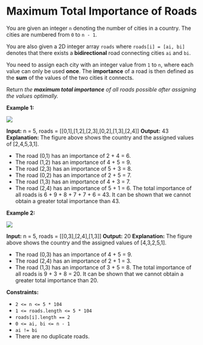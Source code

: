 # Maximum Total Importance of Roads

You are given an integer `n` denoting the number of cities in a country. The cities are numbered from `0` to `n - 1`.

You are also given a 2D integer array `roads` where `roads[i] = [ai, bi]` denotes that there exists a **bidirectional** road connecting cities `ai` and `bi`.

You need to assign each city with an integer value from `1` to `n`, where each value can only be used **once**. The **importance** of a road is then defined as the **sum** of the values of the two cities it connects.

Return _the **maximum total importance** of all roads possible after assigning the values optimally._

**Example 1:**

![](https://assets.leetcode.com/uploads/2022/04/07/ex1drawio.png)

**Input:** n = 5, roads = \[\[0,1\],\[1,2\],\[2,3\],\[0,2\],\[1,3\],\[2,4\]\]
**Output:** 43
**Explanation:** The figure above shows the country and the assigned values of \[2,4,5,3,1\].
- The road (0,1) has an importance of 2 + 4 = 6.
- The road (1,2) has an importance of 4 + 5 = 9.
- The road (2,3) has an importance of 5 + 3 = 8.
- The road (0,2) has an importance of 2 + 5 = 7.
- The road (1,3) has an importance of 4 + 3 = 7.
- The road (2,4) has an importance of 5 + 1 = 6.
The total importance of all roads is 6 + 9 + 8 + 7 + 7 + 6 = 43.
It can be shown that we cannot obtain a greater total importance than 43.

**Example 2:**

![](https://assets.leetcode.com/uploads/2022/04/07/ex2drawio.png)

**Input:** n = 5, roads = \[\[0,3\],\[2,4\],\[1,3\]\]
**Output:** 20
**Explanation:** The figure above shows the country and the assigned values of \[4,3,2,5,1\].
- The road (0,3) has an importance of 4 + 5 = 9.
- The road (2,4) has an importance of 2 + 1 = 3.
- The road (1,3) has an importance of 3 + 5 = 8.
The total importance of all roads is 9 + 3 + 8 = 20.
It can be shown that we cannot obtain a greater total importance than 20.

**Constraints:**

*   `2 <= n <= 5 * 104`
*   `1 <= roads.length <= 5 * 104`
*   `roads[i].length == 2`
*   `0 <= ai, bi <= n - 1`
*   `ai != bi`
*   There are no duplicate roads.